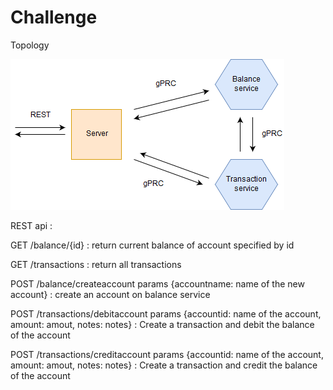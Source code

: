# Challenge
Topology

![Alt text](Misc/Topology.png?raw=true "Topology")


REST api :

GET /balance/{id} : return current balance of account specified by id

GET /transactions : return all transactions

POST /balance/createaccount params {accountname: name of the new account} : create an account on balance service

POST /transactions/debitaccount params {accountid: name of the account, amount: amout, notes: notes} : Create a transaction and debit the balance of the account

POST /transactions/creditaccount params {accountid: name of the account, amount: amout, notes: notes} : Create a transaction and credit the balance of the account
